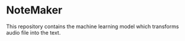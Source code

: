 # NoteMaker
This repository contains the machine learning model which transforms audio file into the text.
